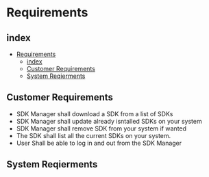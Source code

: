 # Requirements

## index
- [Requirements](#requirements)
  - [index](#index)
  - [Customer Requirements](#customer-requirements)
  - [System Reqierments](#system-reqierments)


## Customer Requirements 
* SDK Manager shall download a SDK from a list of SDKs
* SDK Manager shall update already isntalled SDKs on your system
* SDK Manager shall remove SDK from your system if wanted
* The SDK shall list all the current SDKs on your system.
* User Shall be able to log in and out from the SDK Manager

## System Reqierments